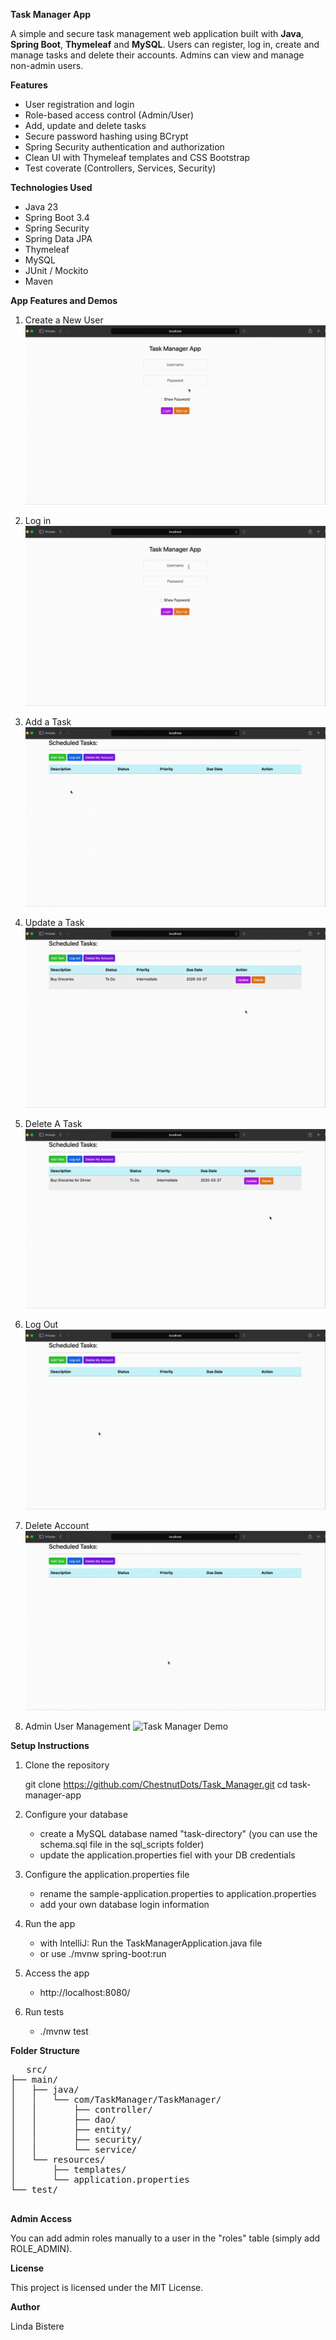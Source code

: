 **Task Manager App**

A simple and secure task management web application built with **Java**, **Spring Boot**, **Thymeleaf** and **MySQL**. Users can register, log in, create and manage tasks and delete their accounts. Admins can view and manage non-admin users.

**Features**

- User registration and login
- Role-based access control (Admin/User)
- Add, update and delete tasks
- Secure password hashing using BCrypt
- Spring Security authentication and authorization
- Clean UI with Thymeleaf templates and CSS Bootstrap
- Test coverate (Controllers, Services, Security)

**Technologies Used**

- Java 23
- Spring Boot 3.4
- Spring Security
- Spring Data JPA
- Thymeleaf
- MySQL
- JUnit / Mockito
- Maven

**App Features and Demos**

1. Create a New User
![Task Manager Demo](GIFs/CreatingANewUser.gif)

2. Log in
![Task Manager Demo](GIFs/LoggingIn.gif)

3. Add a Task
![Task Manager Demo](GIFs/AddingATask.gif)

4. Update a Task
![Task Manager Demo](GIFs/UpdateTask.gif)

5. Delete A Task
![Task Manager Demo](GIFs/DeleteATask.gif)

6. Log Out
![Task Manager Demo](GIFs/LogOut.gif)

7. Delete Account
![Task Manager Demo](GIFs/DeleteAccount.gif)

8. Admin User Management
![Task Manager Demo](GIFs/AdminUserManagement.gif)  


**Setup Instructions**

1. Clone the repository

   git clone https://github.com/ChestnutDots/Task_Manager.git
   cd task-manager-app

2. Configure your database
   - create a MySQL database named "task-directory" (you can use the schema.sql file in the sql_scripts folder)
   - update the application.properties fiel with your DB credentials

3. Configure the application.properties file
   - rename the sample-application.properties to application.properties
   - add your own database login information

4. Run the app
   - with IntelliJ: Run the TaskManagerApplication.java file
   - or use ./mvnw spring-boot:run
  
5. Access the app
   - http://localhost:8080/
  
6. Run tests
   - ./mvnw test
  
**Folder Structure**

<pre>
   src/
├── main/
│   ├── java/
│   │   └── com/TaskManager/TaskManager/
│   │       ├── controller/
│   │       ├── dao/
│   │       ├── entity/
│   │       ├── security/
│   │       └── service/
│   └── resources/
│       ├── templates/
│       └── application.properties
└── test/

</pre>

**Admin Access**

You can add admin roles manually to a user in the "roles" table (simply add ROLE_ADMIN).

**License**

This project is licensed under the MIT License.

**Author**

Linda Bistere

